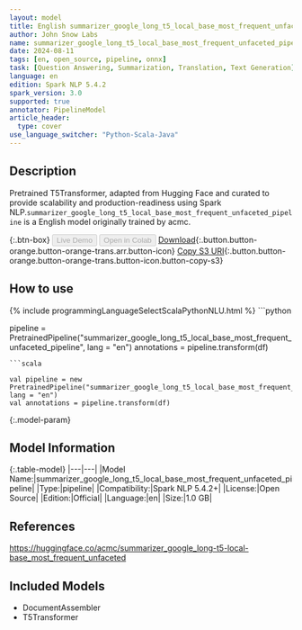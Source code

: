 ```yaml
---
layout: model
title: English summarizer_google_long_t5_local_base_most_frequent_unfaceted_pipeline pipeline T5Transformer from acmc
author: John Snow Labs
name: summarizer_google_long_t5_local_base_most_frequent_unfaceted_pipeline
date: 2024-08-11
tags: [en, open_source, pipeline, onnx]
task: [Question Answering, Summarization, Translation, Text Generation]
language: en
edition: Spark NLP 5.4.2
spark_version: 3.0
supported: true
annotator: PipelineModel
article_header:
  type: cover
use_language_switcher: "Python-Scala-Java"
---
```


## Description

Pretrained T5Transformer, adapted from Hugging Face and curated to provide scalability and production-readiness using Spark NLP.`summarizer_google_long_t5_local_base_most_frequent_unfaceted_pipeline` is a English model originally trained by acmc.

{:.btn-box}
<button class="button button-orange" disabled>Live Demo</button>
<button class="button button-orange" disabled>Open in Colab</button>
[Download](https://s3.amazonaws.com/auxdata.johnsnowlabs.com/public/models/summarizer_google_long_t5_local_base_most_frequent_unfaceted_pipeline_en_5.4.2_3.0_1723397643390.zip){:.button.button-orange.button-orange-trans.arr.button-icon}
[Copy S3 URI](s3://auxdata.johnsnowlabs.com/public/models/summarizer_google_long_t5_local_base_most_frequent_unfaceted_pipeline_en_5.4.2_3.0_1723397643390.zip){:.button.button-orange.button-orange-trans.button-icon.button-copy-s3}

## How to use



<div class="tabs-box" markdown="1">
{% include programmingLanguageSelectScalaPythonNLU.html %}
```python

pipeline = PretrainedPipeline("summarizer_google_long_t5_local_base_most_frequent_unfaceted_pipeline", lang = "en")
annotations =  pipeline.transform(df)   

```
```scala

val pipeline = new PretrainedPipeline("summarizer_google_long_t5_local_base_most_frequent_unfaceted_pipeline", lang = "en")
val annotations = pipeline.transform(df)

```
</div>

{:.model-param}
## Model Information

{:.table-model}
|---|---|
|Model Name:|summarizer_google_long_t5_local_base_most_frequent_unfaceted_pipeline|
|Type:|pipeline|
|Compatibility:|Spark NLP 5.4.2+|
|License:|Open Source|
|Edition:|Official|
|Language:|en|
|Size:|1.0 GB|

## References

https://huggingface.co/acmc/summarizer_google_long-t5-local-base_most_frequent_unfaceted

## Included Models

- DocumentAssembler
- T5Transformer